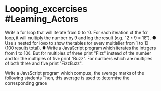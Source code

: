 # Looping_excercises #Learning_Actors

Write a for loop that will iterate from 0 to 10. For
each iteration of the for loop, it will multiply the
number by 9 and log the result (e.g. "2 * 9 = 18").
● Use a nested for loop to show the tables for every
multiplier from 1 to 10 (100 results total).
● Write a JavaScript program which iterates the
integers from 1 to 100. But for multiples of three
print "Fizz" instead of the number and for the
multiples of five print "Buzz". For numbers which
are multiples of both three and five print
"FizzBuzz".

Write a JavaScript program which compute, the
average marks of the following students Then, this
average is used to determine the corresponding grade
